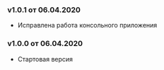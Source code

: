 ### v1.0.1 от 06.04.2020
* Исправлена работа консольного приложения

### v1.0.0 от 06.04.2020
* Стартовая версия
